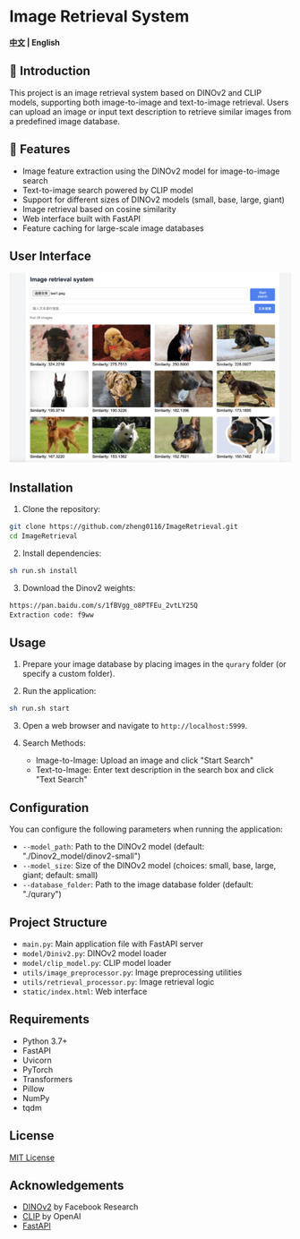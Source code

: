 # Image Retrieval System
 <strong>[中文](./README_zh.md) |
    English</strong>
## 🌟 Introduction
This project is an image retrieval system based on DINOv2 and CLIP models, supporting both image-to-image and text-to-image retrieval. Users can upload an image or input text description to retrieve similar images from a predefined image database.

## 🚀 Features
- Image feature extraction using the DINOv2 model for image-to-image search
- Text-to-image search powered by CLIP model
- Support for different sizes of DINOv2 models (small, base, large, giant)
- Image retrieval based on cosine similarity
- Web interface built with FastAPI
- Feature caching for large-scale image databases

## User Interface

![DINOv2 Image Retrieval System Interface](./images/image.png)

## Installation

1. Clone the repository:

```bash
git clone https://github.com/zheng0116/ImageRetrieval.git
cd ImageRetrieval
```

2. Install dependencies:

```bash
sh run.sh install
```

3. Download the Dinov2 weights:
```bash
https://pan.baidu.com/s/1fBVgg_o8PTFEu_2vtLY25Q
Extraction code: f9ww
```

## Usage

1. Prepare your image database by placing images in the `qurary` folder (or specify a custom folder).

2. Run the application:

```bash
sh run.sh start
```

3. Open a web browser and navigate to `http://localhost:5999`.

4. Search Methods:
   - Image-to-Image: Upload an image and click "Start Search"
   - Text-to-Image: Enter text description in the search box and click "Text Search"

## Configuration

You can configure the following parameters when running the application:

- `--model_path`: Path to the DINOv2 model (default: "./Dinov2_model/dinov2-small")
- `--model_size`: Size of the DINOv2 model (choices: small, base, large, giant; default: small)
- `--database_folder`: Path to the image database folder (default: "./qurary")

## Project Structure

- `main.py`: Main application file with FastAPI server
- `model/Diniv2.py`: DINOv2 model loader
- `model/clip_model.py`: CLIP model loader
- `utils/image_preprocessor.py`: Image preprocessing utilities
- `utils/retrieval_processor.py`: Image retrieval logic
- `static/index.html`: Web interface

## Requirements

- Python 3.7+
- FastAPI
- Uvicorn
- PyTorch
- Transformers
- Pillow
- NumPy
- tqdm

## License

[MIT License](LICENSE)

## Acknowledgements

- [DINOv2](https://github.com/facebookresearch/dinov2) by Facebook Research
- [CLIP](https://github.com/openai/CLIP) by OpenAI
- [FastAPI](https://fastapi.tiangolo.com/)